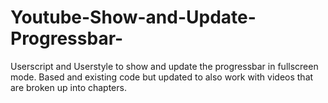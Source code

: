 # Youtube-Show-and-Update-Progressbar-
Userscript and Userstyle to show and update the progressbar in fullscreen mode. Based and existing code but updated to also work with videos that are broken up into chapters. 

